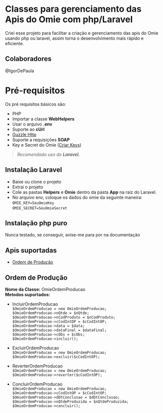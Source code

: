 <h1 class="code-line" data-line-start=0 data-line-end=1 ><a id="Classes_para_gerenciamento_das_Apis_do_Omie_com_phpLaravel_0"></a>Classes para gerenciamento das Apis do Omie com php/Laravel</h1>
<p class="has-line-data" data-line-start="2" data-line-end="3">Criei esse projeto para facilitar a criação e gerenciamento das apis do Omie usando php ou laravel, assim torna o desenvolvimento mais rápido e eficiente.</p>
<h2 class="code-line" data-line-start=4 data-line-end=5 ><a id="Colaboradores_4"></a>Colaboradores</h2>
<p class="has-line-data" data-line-start="5" data-line-end="6">@IgorDePaula</p>
<h1 class="code-line" data-line-start=7 data-line-end=8 ><a id="Prrequisitos_7"></a>Pré-requisitos</h1>
<p class="has-line-data" data-line-start="9" data-line-end="10">Os pré requisitos básicos são:</p>
<ul>
<li class="has-line-data" data-line-start="11" data-line-end="12">PHP</li>
<li class="has-line-data" data-line-start="12" data-line-end="13">Importar a classe <strong>WebHelpers</strong></li>
<li class="has-line-data" data-line-start="13" data-line-end="14">Usar o arquivo <strong>.env</strong></li>
<li class="has-line-data" data-line-start="14" data-line-end="15">Suporte ao <strong>cUrl</strong></li>
<li class="has-line-data" data-line-start="15" data-line-end="16"><a href="http://docs.guzzlephp.org/en/stable/quickstart.html">Guzzle Http</a></li>
<li class="has-line-data" data-line-start="16" data-line-end="17">Suporte a requisições <strong>SOAP</strong></li>
<li class="has-line-data" data-line-start="17" data-line-end="19">Key e Secret do Omie (<a href="https://ajuda.omie.com.br/pt-BR/articles/499061-obtendo-a-chave-de-acesso-para-integracoes-de-api">Criar Keys</a>)</li>
</ul>
<blockquote>
<p class="has-line-data" data-line-start="19" data-line-end="20"><em>Recomendado uso do <strong>Laravel.</strong></em></p>
</blockquote>
<h2 class="code-line" data-line-start=22 data-line-end=23 ><a id="Instalao__Laravel_22"></a>Instalação  Laravel</h2>
<ul>
<li class="has-line-data" data-line-start="23" data-line-end="24">Baixe ou clone o projeto</li>
<li class="has-line-data" data-line-start="24" data-line-end="25">Extrai  o projeto</li>
<li class="has-line-data" data-line-start="25" data-line-end="26">Cole as pastas <strong>Helpers</strong> e <strong>Omie</strong> dentro da pasta <strong>App</strong> na raiz do Laravel.</li>
<li class="has-line-data" data-line-start="26" data-line-end="29">No arquivo env, coloque os dados do omie da seguinte maneira:<br>
<code>OMIE_KEY=SeuOmieKey</code><br>
<code>OMIE_SECRET=SeuOmieSecret</code></li>
</ul>
<h2 class="code-line" data-line-start=31 data-line-end=32 ><a id="Instalao_php_puro_31"></a>Instalação php puro</h2>
<p class="has-line-data" data-line-start="32" data-line-end="33">Nunca testado, se conseguir, avise-me para por na documentação</p>
<h2 class="code-line" data-line-start=34 data-line-end=35 ><a id="Apis_suportadas_34"></a>Apis suportadas</h2>
<ul>
<li class="has-line-data" data-line-start="36" data-line-end="38"><a href="https://app.omie.com.br/api/v1/produtos/op/">Ordem de Produção</a></li>
</ul>
<h2 class="code-line" data-line-start=38 data-line-end=39 ><a id="Ordem_de_Produo_38"></a>Ordem de Produção</h2>
<p class="has-line-data" data-line-start="39" data-line-end="41"><strong>Nome da Classe:</strong> OmieOrdemProducao<br>
<strong>Metodos suportados:</strong></p>
<ul>
<li class="has-line-data" data-line-start="42" data-line-end="52">
<p class="has-line-data" data-line-start="42" data-line-end="51">IncluirOrdemProducao<br>
<code>$OmieOrdemProducao = new OmieOrdemProducao;</code><br>
<code>$OmieOrdemProducao-&gt;nQtde = $nQtde;</code><br>
<code>$OmieOrdemProducao-&gt;nCodProduto = $nCodProduto;</code><br>
<code>$OmieOrdemProducao-&gt;cCodIntOP = $cCodIntOP;</code><br>
<code>$OmieOrdemProducao-&gt;data = $data;</code><br>
<code>$OmieOrdemProducao-&gt;dataFinal = $dataFinal;</code><br>
<code>$OmieOrdemProducao-&gt;cObs = $cObs;</code><br>
<code>$OmieOrdemProducao-&gt;incluir();</code></p>
</li>
<li class="has-line-data" data-line-start="52" data-line-end="55">
<p class="has-line-data" data-line-start="52" data-line-end="55">ExcluirOrdemProducao<br>
<code>$OmieOrdemProducao = new OmieOrdemProducao;</code><br>
<code>$OmieOrdemProducao-&gt;excluir($cCodIntOP);</code></p>
</li>
<li class="has-line-data" data-line-start="55" data-line-end="58">
<p class="has-line-data" data-line-start="55" data-line-end="58">ReverterOrdemProducao<br>
<code>$OmieOrdemProducao = new OmieOrdemProducao;</code><br>
<code>$OmieOrdemProducao-&gt;reverter($cCodIntOP);</code></p>
</li>
<li class="has-line-data" data-line-start="58" data-line-end="64">
<p class="has-line-data" data-line-start="58" data-line-end="64">ConcluirOrdemProducao<br>
<code>$OmieOrdemProducao = new OmieOrdemProducao;</code><br>
<code>$OmieOrdemProducao-&gt;cCodIntOP = $cCodIntOP;</code><br>
<code>$OmieOrdemProducao-&gt;dDtConclusao = $dDtConclusao;</code><br>
<code>$OmieOrdemProducao-&gt;nQtdeProduzida = $nQtdeProduzida;</code><br>
<code>$OmieOrdemProducao-&gt;concluir();</code></p>
</li>
</ul>
